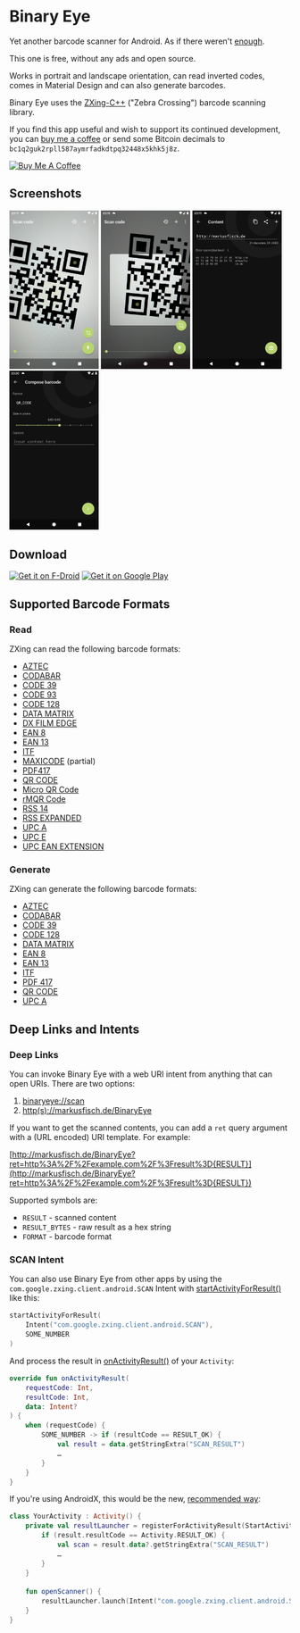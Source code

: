 # Binary Eye

Yet another barcode scanner for Android. As if there weren't [enough][play].

This one is free, without any ads and open source.

Works in portrait and landscape orientation, can read inverted codes,
comes in Material Design and can also generate barcodes.

Binary Eye uses the [ZXing-C++][zxing_cpp] ("Zebra Crossing") barcode
scanning library.

If you find this app useful and wish to support its continued development,
you can [buy me a coffee](https://www.buymeacoffee.com/markusfisch) or
send some Bitcoin decimals to `bc1q2guk2rpll587aymrfadkdtpq32448x5khk5j8z`.

<a href="https://www.buymeacoffee.com/markusfisch" target="_blank"><img
	src="https://cdn.buymeacoffee.com/buttons/v2/default-yellow.png"
	alt="Buy Me A Coffee"
	style="height: 60px !important;width: 217px !important;"/></a>

## Screenshots

<img src="fastlane/metadata/android/en-US/images/phoneScreenshots/screencap-scanning.png"
	alt="Screenshot Gallery" width="160"/>
<img src="fastlane/metadata/android/en-US/images/phoneScreenshots/screencap-scanning-cropped.png"
	alt="Screenshot Gallery" width="160"/>
<img src="fastlane/metadata/android/en-US/images/phoneScreenshots/screencap-decoded.png"
	alt="Screenshot Theme" width="160"/>
<img src="fastlane/metadata/android/en-US/images/phoneScreenshots/screencap-compose-barcode.png"
	alt="Screenshot Editor" width="160"/>

## Download

<a href="https://f-droid.org/en/packages/de.markusfisch.android.binaryeye/"><img alt="Get it on F-Droid" src="https://fdroid.gitlab.io/artwork/badge/get-it-on.png" height="80"/></a> <a href="https://play.google.com/store/apps/details?id=de.markusfisch.android.binaryeye"><img alt="Get it on Google Play" src="https://play.google.com/intl/en_us/badges/images/generic/en_badge_web_generic.png" height="80"/></a>

## Supported Barcode Formats

### Read

ZXing can read the following barcode formats:
* [AZTEC][aztec]
* [CODABAR][codabar]
* [CODE 39][code_39]
* [CODE 93][code_93]
* [CODE 128][code_128]
* [DATA MATRIX][data_matrix]
* [DX FILM EDGE][dx_film_edge]
* [EAN 8][ean_8]
* [EAN 13][ean_13]
* [ITF][itf]
* [MAXICODE][maxicode] (partial)
* [PDF417][pdf417]
* [QR CODE][qr_code]
* [Micro QR Code][micro_qr_code]
* [rMQR Code][rmqr_code]
* [RSS 14][rss]
* [RSS EXPANDED][rss]
* [UPC A][upc_a]
* [UPC E][upc_e]
* [UPC EAN EXTENSION][upc_ean]

### Generate

ZXing can generate the following barcode formats:
* [AZTEC][aztec]
* [CODABAR][codabar]
* [CODE 39][code_39]
* [CODE 128][code_128]
* [DATA MATRIX][data_matrix]
* [EAN 8][ean_8]
* [EAN 13][ean_13]
* [ITF][itf]
* [PDF 417][pdf417]
* [QR CODE][qr_code]
* [UPC A][upc_a]

## Deep Links and Intents

### Deep Links

You can invoke Binary Eye with a web URI intent from anything that can
open URIs. There are two options:

1. [binaryeye://scan](binaryeye://scan)
2. [http(s)://markusfisch.de/BinaryEye](http://markusfisch.de/BinaryEye)

If you want to get the scanned contents, you can add a `ret` query
argument with a (URL encoded) URI template. For example:

[http://markusfisch.de/BinaryEye?ret=http%3A%2F%2Fexample.com%2F%3Fresult%3D{RESULT}](http://markusfisch.de/BinaryEye?ret=http%3A%2F%2Fexample.com%2F%3Fresult%3D{RESULT})

Supported symbols are:

* `RESULT` - scanned content
* `RESULT_BYTES` - raw result as a hex string
* `FORMAT` - barcode format

### SCAN Intent

You can also use Binary Eye from other apps by using the
`com.google.zxing.client.android.SCAN` Intent with
[startActivityForResult()][start_activity] like this:

```kotlin
startActivityForResult(
	Intent("com.google.zxing.client.android.SCAN"),
	SOME_NUMBER
)
```

And process the result in [onActivityResult()][on_activity_result] of your
`Activity`:

```kotlin
override fun onActivityResult(
	requestCode: Int,
	resultCode: Int,
	data: Intent?
) {
	when (requestCode) {
		SOME_NUMBER -> if (resultCode == RESULT_OK) {
			val result = data.getStringExtra("SCAN_RESULT")
			…
		}
	}
}
```

If you're using AndroidX, this would be the new,
[recommended way][intent_result]:

```kotlin
class YourActivity : Activity() {
	private val resultLauncher = registerForActivityResult(StartActivityForResult()) { result ->
		if (result.resultCode == Activity.RESULT_OK) {
			val scan = result.data?.getStringExtra("SCAN_RESULT")
			…
		}
	}

	fun openScanner() {
		resultLauncher.launch(Intent("com.google.zxing.client.android.SCAN"))
	}
}
```

[play]: https://play.google.com/store/search?q=barcode%20scanner&c=apps
[zxing_cpp]: https://github.com/zxing-cpp/zxing-cpp
[kotlin]: http://kotlinlang.org/
[aztec]: https://en.wikipedia.org/wiki/Aztec_Code
[codabar]: https://en.wikipedia.org/wiki/Codabar
[code_39]: https://en.wikipedia.org/wiki/Code_39
[code_93]: https://en.wikipedia.org/wiki/Code_93
[code_128]: https://en.wikipedia.org/wiki/Code_128
[data_matrix]: https://en.wikipedia.org/wiki/Data_Matrix
[dx_film_edge]: https://en.wikipedia.org/wiki/DX_encoding
[ean_8]: https://en.wikipedia.org/wiki/EAN-8
[ean_13]: https://en.wikipedia.org/wiki/International_Article_Number
[itf]: https://en.wikipedia.org/wiki/Interleaved_2_of_5
[maxicode]: https://en.wikipedia.org/wiki/MaxiCode
[pdf417]: https://en.wikipedia.org/wiki/PDF417
[qr_code]: https://en.wikipedia.org/wiki/QR_code
[micro_qr_code]: https://en.wikipedia.org/wiki/QR_code#Micro_QR_code
[rmqr_code]: https://www.qrcode.com/en/codes/rmqr.html
[rss]: https://en.wikipedia.org/wiki/GS1_DataBar
[upc_a]: https://en.wikipedia.org/wiki/Universal_Product_Code
[upc_e]: https://en.wikipedia.org/wiki/Universal_Product_Code#UPC-E
[upc_ean]: https://en.wikipedia.org/wiki/Universal_Product_Code#EAN-13
[start_activity]: https://developer.android.com/reference/android/app/Activity#startActivityForResult(android.content.Intent,%20int)
[on_activity_result]: https://developer.android.com/reference/android/app/Activity#onActivityResult(int,%20int,%20android.content.Intent)
[intent_result]: https://developer.android.com/training/basics/intents/result
